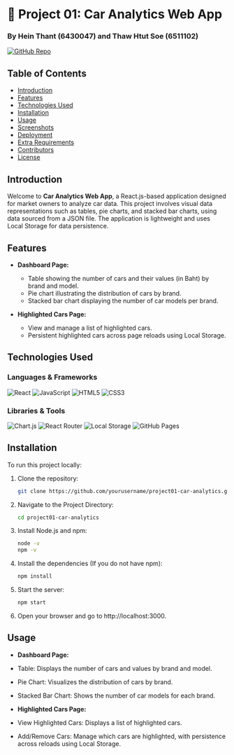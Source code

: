 # 🚗 Project 01: Car Analytics Web App

### By Hein Thant (6430047) and Thaw Htut Soe (6511102)

[![GitHub Repo](https://img.shields.io/badge/GitHub-Repository-blue.svg)](https://github.com/heian2704/Project-01/tree/main/car-analytics)

## Table of Contents

- [Introduction](#introduction)
- [Features](#features)
- [Technologies Used](#technologies-used)
- [Installation](#installation)
- [Usage](#usage)
- [Screenshots](#screenshots)
- [Deployment](#deployment)
- [Extra Requirements](#extra-requirements)
- [Contributors](#contributors)
- [License](#license)

## Introduction

Welcome to **Car Analytics Web App**, a React.js-based application designed for market owners to analyze car data. This project involves visual data representations such as tables, pie charts, and stacked bar charts, using data sourced from a JSON file. The application is lightweight and uses Local Storage for data persistence.

## Features

- **Dashboard Page:**
  - Table showing the number of cars and their values (in Baht) by brand and model.
  - Pie chart illustrating the distribution of cars by brand.
  - Stacked bar chart displaying the number of car models per brand.

- **Highlighted Cars Page:**
  - View and manage a list of highlighted cars.
  - Persistent highlighted cars across page reloads using Local Storage.

## Technologies Used

### Languages & Frameworks

![React](https://img.shields.io/badge/React-20232A?style=for-the-badge&logo=react&logoColor=61DAFB)
![JavaScript](https://img.shields.io/badge/JavaScript-323330?style=for-the-badge&logo=javascript&logoColor=F7DF1E)
![HTML5](https://img.shields.io/badge/HTML5-E34F26?style=for-the-badge&logo=html5&logoColor=white)
![CSS3](https://img.shields.io/badge/CSS3-1572B6?style=for-the-badge&logo=css3&logoColor=white)

### Libraries & Tools

![Chart.js](https://img.shields.io/badge/Chart.js-FF6384?style=for-the-badge&logo=chartdotjs&logoColor=white)
![React Router](https://img.shields.io/badge/React_Router-CA4245?style=for-the-badge&logo=react-router&logoColor=white)
![Local Storage](https://img.shields.io/badge/Local_Storage-5A29E4?style=for-the-badge&logo=localstorage&logoColor=white)
![GitHub Pages](https://img.shields.io/badge/GitHub_Pages-327FC7?style=for-the-badge&logo=githubpages&logoColor=white)

## Installation

To run this project locally:

1. Clone the repository:
   ```bash
   git clone https://github.com/yourusername/project01-car-analytics.git

2. Navigate to the Project Directory:
   ```bash
   cd project01-car-analytics

3. Install Node.js and npm:
   ```bash
   node -v
   npm -v 

4. Install the dependencies (If you do not have npm):
   ```bash
   npm install
   
5. Start the server:
   ```bash
   npm start
   
6. Open your browser and go to http://localhost:3000.

## Usage

- **Dashboard Page:**
- Table: Displays the number of cars and values by brand and model.
- Pie Chart: Visualizes the distribution of cars by brand.
- Stacked Bar Chart: Shows the number of car models for each brand.
  
- **Highlighted Cars Page:**
- View Highlighted Cars: Displays a list of highlighted cars.
- Add/Remove Cars: Manage which cars are highlighted, with persistence across reloads using Local Storage.


   
